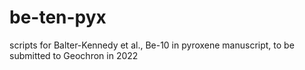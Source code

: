 # be-ten-pyx
scripts for Balter-Kennedy et al., Be-10 in pyroxene manuscript, to be submitted to Geochron in 2022
